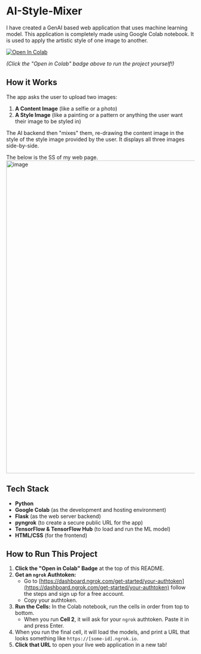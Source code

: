 # AI-Style-Mixer
I have created a GenAI based web application that uses machine learning model. This application is completely made using Google Colab notebook. It is used to apply the artistic style of one image to another.

[![Open In Colab](https://colab.research.google.com/assets/colab-badge.svg)](https://colab.research.google.com/github/YOUR_USERNAME/AI-Style-Mixer-Colab/blob/main/AI_Style_Mixer.ipynb)

*(Click the "Open in Colab" badge above to run the project yourself!)*

## How it Works

The app asks the user to upload two images:
1.  **A Content Image** (like a selfie or a photo)
2.  **A Style Image** (like a painting or a pattern or anything the user want their image to be styled in)

The AI backend then "mixes" them, re-drawing the content image in the style of the style image provided by the user. It displays all three images side-by-side.

The below is the SS of my web page.
<img width="1321" height="835" alt="image" src="https://github.com/user-attachments/assets/22820a79-12b0-43c1-8193-776686192384" />


## Tech Stack
* **Python**
* **Google Colab** (as the development and hosting environment)
* **Flask** (as the web server backend)
* **pyngrok** (to create a secure public URL for the app)
* **TensorFlow & TensorFlow Hub** (to load and run the ML model)
* **HTML/CSS** (for the frontend)

## How to Run This Project

1.  **Click the "Open in Colab" Badge** at the top of this README.
2.  **Get an `ngrok` Authtoken:**
    * Go to [https://dashboard.ngrok.com/get-started/your-authtoken](https://dashboard.ngrok.com/get-started/your-authtoken) follow the steps and sign up for a free account.
    * Copy your authtoken.
3.  **Run the Cells:** In the Colab notebook, run the cells in order from top to bottom.
    * When you run **Cell 2**, it will ask for your `ngrok` authtoken. Paste it in and press Enter.
4.  When you run the final cell, it will load the models, and print a URL that looks something like `https://[some-id].ngrok.io`.
5.  **Click that URL** to open your live web application in a new tab!
